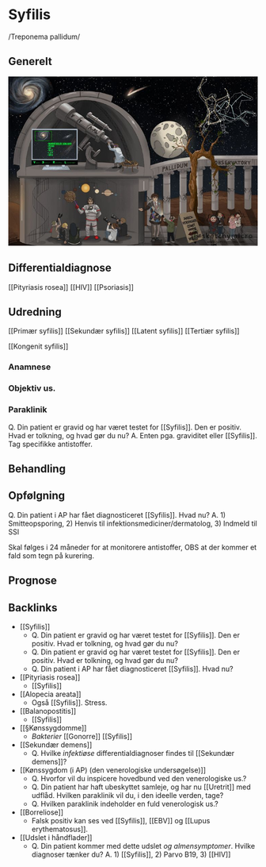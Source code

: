 # Syfilis
/Treponema pallidum/

## Generelt
![](BearImages/439503C2-AEDF-4A63-9155-9BA7902273CF-906-0000189F2C527A4E/b98ac480bea7248e0812240d6aa72108.jpg)


## Differentialdiagnose
[[Pityriasis rosea]]
[[HIV]]
[[Psoriasis]]

## Udredning
[[Primær syfilis]]
[[Sekundær syfilis]]
[[Latent syfilis]]
[[Tertiær syfilis]]

[[Kongenit syfilis]]

### Anamnese

### Objektiv us.

### Paraklinik
Q. Din patient er gravid og har været testet for [[Syfilis]]. Den er positiv. Hvad er tolkning, og hvad gør du nu?
A. Enten pga. graviditet eller [[Syfilis]]. Tag specifikke antistoffer.

## Behandling


## Opfølgning
Q. Din patient i AP har fået diagnosticeret [[Syfilis]]. Hvad nu?
A. 1) Smitteopsporing, 2) Henvis til infektionsmediciner/dermatolog, 3) Indmeld til SSI

Skal følges i 24 måneder for at monitorere antistoffer, OBS at der kommer et fald som tegn på kurering.

## Prognose


## Backlinks
* [[Syfilis]]
	* Q. Din patient er gravid og har været testet for [[Syfilis]]. Den er positiv. Hvad er tolkning, og hvad gør du nu?
	* Q. Din patient er gravid og har været testet for [[Syfilis]]. Den er positiv. Hvad er tolkning, og hvad gør du nu?
	* Q. Din patient i AP har fået diagnosticeret [[Syfilis]]. Hvad nu?
* [[Pityriasis rosea]]
	* [[Syfilis]]
* [[Alopecia areata]]
	* Også [[Syfilis]].
Stress.
* [[Balanopostitis]]
	* [[Syfilis]]
* [[§Kønssygdomme]]
	* *Bakterier*
[[Gonorre]]
[[Syfilis]]
* [[Sekundær demens]]
	* Q. Hvilke *infektiøse* differentialdiagnoser findes til [[Sekundær demens]]?
* [[Kønssygdom (i AP) (den venerologiske undersøgelse)]]
	* Q. Hvorfor vil du inspicere hovedbund ved den venerologiske us.?
	* Q. Din patient har haft ubeskyttet samleje, og har nu [[Uretrit]] med udflåd. Hvilken paraklinik vil du, i den ideelle verden, tage?
	* Q. Hvilken paraklinik indeholder en fuld venerologisk us.?
* [[Borreliose]]
	* Falsk positiv kan ses ved [[Syfilis]], [[EBV]] og [[Lupus erythematosus]].
* [[Udslet i håndflader]]
	* Q. Din patient kommer med dette udslet *og almensymptomer*. Hvilke diagnoser tænker du?
A. 1) [[Syfilis]], 2) Parvo B19, 3) [[HIV]]

<!-- #anki/tag/med/Neurology #anki/deck/Medicine #anki/tag/med/GP #anki/tag/med/Infectious -->

<!-- {BearID:B99D05ED-B2EB-4B0B-9F77-4B4E62DD207E-3083-00000EB9A6DBA00F} -->
